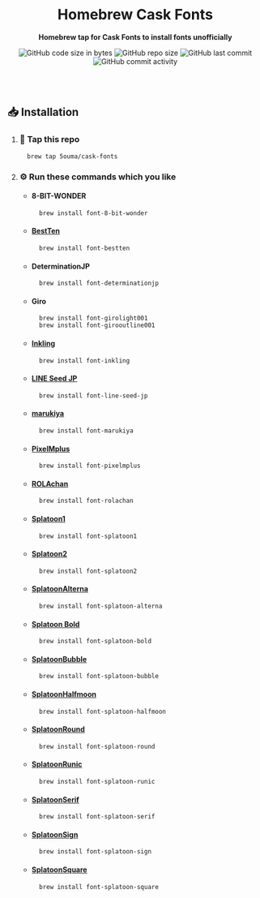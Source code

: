 <br />

<div align="center">

# Homebrew Cask Fonts

**Homebrew tap for Cask Fonts to install fonts unofficially**

![GitHub code size in bytes](https://img.shields.io/github/languages/code-size/5ouma/homebrew-cask-fonts?style=flat-square)
![GitHub repo size](https://img.shields.io/github/repo-size/5ouma/homebrew-cask-fonts?style=flat-square)
![GitHub last commit](https://img.shields.io/github/last-commit/5ouma/homebrew-cask-fonts?style=flat-square)
![GitHub commit activity](https://img.shields.io/github/commit-activity/m/5ouma/homebrew-cask-fonts?style=flat-square)

</div>

<br /><br />

## 📥 Installation

1.  ### 🚰 Tap this repo

    ```shell
      brew tap 5ouma/cask-fonts
    ```

2.  ### ⚙️ Run these commands which you like

    - #### 8-BIT-WONDER

      ```shell
        brew install font-8-bit-wonder
      ```

    - #### [BestTen](https://flop.fanbox.cc/posts/1918861)

      ```shell
        brew install font-bestten
      ```

    - #### DeterminationJP

      ```shell
        brew install font-determinationjp
      ```

    - #### Giro

      ```shell
        brew install font-girolight001
        brew install font-girooutline001
      ```

    - #### [Inkling](https://frozenpandaman.github.io/inkling.html)

      ```shell
        brew install font-inkling
      ```

    - #### [LINE Seed JP](https://seed.line.me)

      ```shell
        brew install font-line-seed-jp
      ```

    - #### [marukiya](https://marukiyagames.com)

      ```shell
        brew install font-marukiya
      ```

    - #### [PixelMplus](https://itouhiro.hatenablog.com/entry/20130602/font)

      ```shell
        brew install font-pixelmplus
      ```

    - #### [ROLAchan](https://ozawa.design/store/rolachan)

      ```shell
        brew install font-rolachan
      ```

    - #### [Splatoon1](https://frozenpandaman.github.io/inkling.html)

      ```shell
        brew install font-splatoon1
      ```

    - #### [Splatoon2](https://frozenpandaman.github.io/inkling.html)

      ```shell
        brew install font-splatoon2
      ```

    - #### [SplatoonAlterna](https://twitter.com/ardnin_/status/1535737230949490695)

      ```shell
        brew install font-splatoon-alterna
      ```

    - #### [Splatoon Bold](https://twitter.com/ardnin_/status/1535737230949490695)

      ```shell
        brew install font-splatoon-bold
      ```

    - #### [SplatoonBubble](https://twitter.com/ardnin_/status/1535737230949490695)

      ```shell
        brew install font-splatoon-bubble
      ```

    - #### [SplatoonHalfmoon](https://twitter.com/ardnin_/status/1535737230949490695)

      ```shell
        brew install font-splatoon-halfmoon
      ```

    - #### [SplatoonRound](https://twitter.com/ardnin_/status/1535737230949490695)

      ```shell
        brew install font-splatoon-round
      ```

    - #### [SplatoonRunic](https://twitter.com/ardnin_/status/1535737230949490695)

      ```shell
        brew install font-splatoon-runic
      ```

    - #### [SplatoonSerif](https://twitter.com/ardnin_/status/1535737230949490695)

      ```shell
        brew install font-splatoon-serif
      ```

    - #### [SplatoonSign](https://twitter.com/ardnin_/status/1535737230949490695)

      ```shell
        brew install font-splatoon-sign
      ```

    - #### [SplatoonSquare](https://twitter.com/ardnin_/status/1535737230949490695)

      ```shell
        brew install font-splatoon-square
      ```
